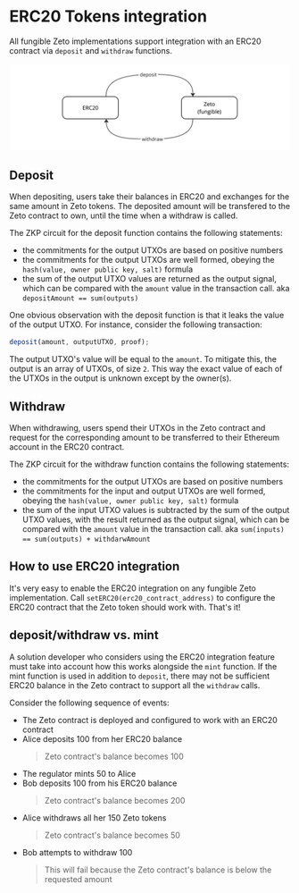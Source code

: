 # ERC20 Tokens integration

All fungible Zeto implementations support integration with an ERC20 contract via `deposit` and `withdraw` functions.

![erc20 integration](../images/erc20-deposit-withdraw.jpg)

## Deposit

When depositing, users take their balances in ERC20 and exchanges for the same amount in Zeto tokens. The deposited amount will be transfered to the Zeto contract to own, until the time when a withdraw is called.

The ZKP circuit for the deposit function contains the following statements:

- the commitments for the output UTXOs are based on positive numbers
- the commitments for the output UTXOs are well formed, obeying the `hash(value, owner public key, salt)` formula
- the sum of the output UTXO values are returned as the output signal, which can be compared with the `amount` value in the transaction call. aka `depositAmount == sum(outputs)`

One obvious observation with the deposit function is that it leaks the value of the output UTXO. For instance, consider the following transaction:

```javascript
deposit(amount, outputUTXO, proof);
```

The output UTXO's value will be equal to the `amount`. To mitigate this, the output is an array of UTXOs, of size `2`. This way the exact value of each of the UTXOs in the output is unknown except by the owner(s).

## Withdraw

When withdrawing, users spend their UTXOs in the Zeto contract and request for the corresponding amount to be transferred to their Ethereum account in the ERC20 contract.

The ZKP circuit for the withdraw function contains the following statements:

- the commitments for the output UTXOs are based on positive numbers
- the commitments for the input and output UTXOs are well formed, obeying the `hash(value, owner public key, salt)` formula
- the sum of the input UTXO values is subtracted by the sum of the output UTXO values, with the result returned as the output signal, which can be compared with the `amount` value in the transaction call. aka `sum(inputs) == sum(outputs) + withdarwAmount`

## How to use ERC20 integration

It's very easy to enable the ERC20 integration on any fungible Zeto implementation. Call `setERC20(erc20_contract_address)` to configure the ERC20 contract that the Zeto token should work with. That's it!

## deposit/withdraw vs. mint

A solution developer who considers using the ERC20 integration feature must take into account how this works alongside the `mint` function. If the mint function is used in addition to `deposit`, there may not be sufficient ERC20 balance in the Zeto contract to support all the `withdraw` calls.

Consider the following sequence of events:

- The Zeto contract is deployed and configured to work with an ERC20 contract
- Alice deposits 100 from her ERC20 balance
  > Zeto contract's balance becomes 100
- The regulator mints 50 to Alice
- Bob deposits 100 from his ERC20 balance
  > Zeto contract's balance becomes 200
- Alice withdraws all her 150 Zeto tokens
  > Zeto contract's balance becomes 50
- Bob attempts to withdraw 100
  > This will fail because the Zeto contract's balance is below the requested amount
